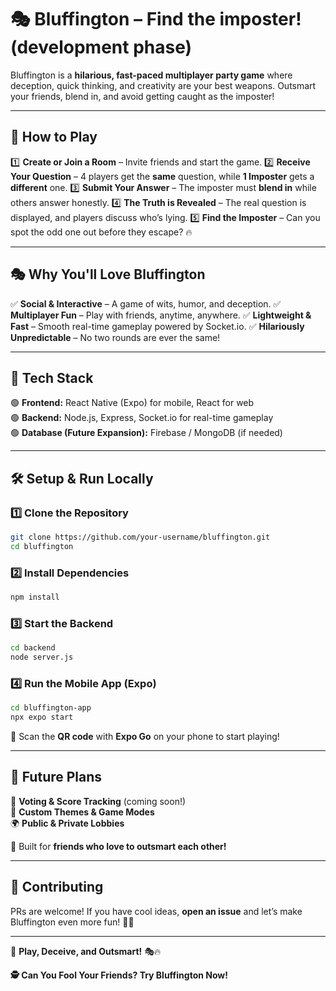 # 🎭 Bluffington – Find the imposter! (development phase)

Bluffington is a **hilarious, fast-paced multiplayer party game** where deception, quick thinking, and creativity are your best weapons. Outsmart your friends, blend in, and avoid getting caught as the imposter!

---

## 🚀 How to Play

1️⃣ **Create or Join a Room** – Invite friends and start the game.
2️⃣ **Receive Your Question** – 4 players get the **same** question, while **1 Imposter** gets a **different** one.
3️⃣ **Submit Your Answer** – The imposter must **blend in** while others answer honestly.
4️⃣ **The Truth is Revealed** – The real question is displayed, and players discuss who’s lying.
5️⃣ **Find the Imposter** – Can you spot the odd one out before they escape? 🔥

---

## 🎭 Why You'll Love Bluffington

✅ **Social & Interactive** – A game of wits, humor, and deception.
✅ **Multiplayer Fun** – Play with friends, anytime, anywhere.
✅ **Lightweight & Fast** – Smooth real-time gameplay powered by Socket.io.
✅ **Hilariously Unpredictable** – No two rounds are ever the same!

---

## 🔧 Tech Stack

🟢 **Frontend:** React Native (Expo) for mobile, React for web  
🟢 **Backend:** Node.js, Express, Socket.io for real-time gameplay  
🟢 **Database (Future Expansion):** Firebase / MongoDB (if needed)  

---

## 🛠 Setup & Run Locally

### 1️⃣ Clone the Repository
```sh
git clone https://github.com/your-username/bluffington.git
cd bluffington
```

### 2️⃣ Install Dependencies
```sh
npm install
```

### 3️⃣ Start the Backend
```sh
cd backend
node server.js
```

### 4️⃣ Run the Mobile App (Expo)
```sh
cd bluffington-app
npx expo start
```

📱 Scan the **QR code** with **Expo Go** on your phone to start playing!

---

## 📌 Future Plans

🚀 **Voting & Score Tracking** (coming soon!)  
🎨 **Custom Themes & Game Modes**  
🌍 **Public & Private Lobbies**  

👥 Built for **friends who love to outsmart each other!**

---

## 🤝 Contributing
PRs are welcome! If you have cool ideas, **open an issue** and let’s make Bluffington even more fun! 🚀🔥

---

🔗 **Play, Deceive, and Outsmart!** 🎭🔥

**🕵️ Can You Fool Your Friends? Try Bluffington Now!**

